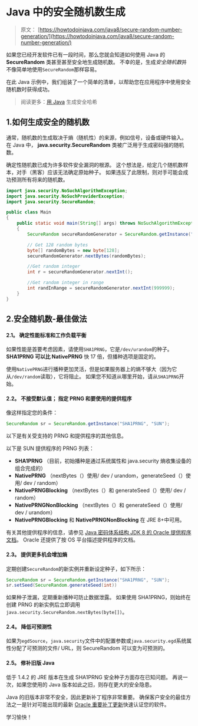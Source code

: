 # Java 中的安全随机数生成

> 原文： [https://howtodoinjava.com/java8/secure-random-number-generation/](https://howtodoinjava.com/java8/secure-random-number-generation/)

如果您已经开发软件已有一段时间，那么您就会知道如何使用 Java 的 **SecureRandom** 类甚至甚至安全地生成随机数。 不幸的是，生成*安全随机数*并不像简单地使用`SecureRandom`那样容易。

在此 Java 示例中，我们组装了一个简单的清单，以帮助您在应用程序中使用安全随机数时获得成功。

> 阅读更多：[用 Java](https://howtodoinjava.com/security/how-to-generate-secure-password-hash-md5-sha-pbkdf2-bcrypt-examples/) 生成安全哈希

## 1.如何生成安全的随机数

通常，随机数的生成取决于熵（随机性）的来源，例如信号，设备或硬件输入。 在 Java 中， **java.security.SecureRandom** 类被广泛用于生成密码强的随机数。

确定性随机数已成为许多软件安全漏洞的根源。 这个想法是，给定几个随机数样本，对手（黑客）应该无法确定原始种子。 如果违反了此限制，则对手可能会成功预测所有将来的随机数。

```java
import java.security.NoSuchAlgorithmException;
import java.security.NoSuchProviderException;
import java.security.SecureRandom;

public class Main 
{
	public static void main(String[] args) throws NoSuchAlgorithmException, NoSuchProviderException 
	{
		SecureRandom secureRandomGenerator = SecureRandom.getInstance("SHA1PRNG", "SUN");

		// Get 128 random bytes
		byte[] randomBytes = new byte[128];
		secureRandomGenerator.nextBytes(randomBytes);

		//Get random integer
		int r = secureRandomGenerator.nextInt();

		//Get random integer in range
		int randInRange = secureRandomGenerator.nextInt(999999);
	}
}

```

## 2.安全随机数-最佳做法

#### 2.1。 确定性能标准和工作负载平衡

如果性能是首要考虑因素，请使用`SHA1PRNG`，它是`/dev/urandom`的种子。 **SHA1PRNG 可以比 NativePRNG** 快 17 倍，但播种选项是固定的。

使用`NativePRNG`进行播种更加灵活，但是如果服务器上的熵不够大（因为它从`/dev/random`读取），它将阻止。 如果您不知道从哪里开始，请从`SHA1PRNG`开始。

#### 2.2。 不接受默认值； 指定 PRNG 和要使用的提供程序

像这样指定您的条件：

```java
SecureRandom sr = SecureRandom.getInstance("SHA1PRNG", "SUN");
```

以下是有关受支持的 PRNG 和提供程序的其他信息。

以下是 SUN 提供程序的 PRNG 列表：

*   **SHA1PRNG** （目前，初始播种是通过系统属性和 java.security 熵收集设备的组合完成的）
*   **NativePRNG** （nextBytes（）使用/ dev / urandom，generateSeed（）使用/ dev / random）
*   **NativePRNGBlocking** （nextBytes（）和 generateSeed（）使用/ dev / random）
*   **NativePRNGNonBlocking** （nextBytes（）和 generateSeed（）使用/ dev / urandom）
*   **NativePRNGBlocking** 和 **NativePRNGNonBlocking** 在 JRE 8+中可用。

有关其他提供程序的信息，请参见 [Java 密码体系结构 JDK 8 的 Oracle 提供程序文档](https://docs.oracle.com/javase/8/docs/technotes/guides/security/SunProviders.html)。 Oracle 还提供了按 OS 平台描述提供程序的文档。

#### 2.3。 提供更多机会增加熵

定期创建`SecureRandom`的新实例并重新设定种子，如下所示：

```java
SecureRandom sr = SecureRandom.getInstance("SHA1PRNG", "SUN");
sr.setSeed(SecureRandom.generateSeed(int))
```

如果种子泄漏，定期重新播种可防止数据泄露。 如果使用 SHA1PRNG，则始终在创建 PRNG 的新实例后立即调用`java.security.SecureRandom.nextBytes(byte[])`。

#### 2.4。 降低可预测性

如果为`egdSource`，`java.security`文件中的配置参数或`java.security.egd`系统属性分配了可预测的文件/ URL，则 SecureRandom 可以变为可预测的。

#### 2.5。 修补旧版 Java

低于 1.4.2 的 JRE 版本在生成 SHA1PRNG 安全种子方面存在已知问题。 再说一次，如果您使用的 Java 版本如此之旧，则存在更大的安全隐患。

Java 的旧版本非常不安全，因此更新补丁程序非常重要。 确保客户安全的最佳方法之一是针对可能出现的最新 [Oracle 重要补丁更新](https://www.oracle.com/technetwork/topics/security/alerts-086861.html)快速认证您的软件。

学习愉快！